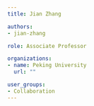 ```yaml
---
title: Jian Zhang

authors:
- jian-zhang

role: Associate Professor

organizations:
- name: Peking University
  url: ""

user_groups:
- Collaboration
---
```

